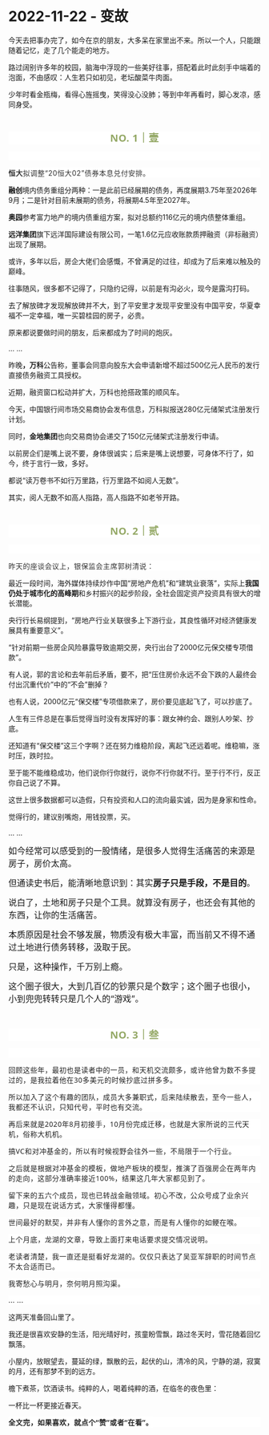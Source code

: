 # 2022-11-22 - 变故

<p style="visibility: visible;">今天去把事办完了，如今在京的朋友，大多呆在家里出不来。所以一个人，只能跟随着记忆，走了几个能走的地方。</p><p style="visibility: visible;">路过阔别许多年的校园，脑海中浮现的一些美好往事，搭配着此时此刻手中端着的泡面，不由感叹：人生若只如初见，老坛酸菜牛肉面。</p><p style="visibility: visible;">少年时看金瓶梅，看得心旌摇曳，笑得没心没肺；等到中年再看时，脚心发凉，感同身受。</p><p style="visibility: visible;"><br style="visibility: visible;"></p><p style="outline: 0px;max-width: 100%;color: rgb(34, 34, 34);letter-spacing: 0.544px;white-space: normal;font-family: -apple-system-font, system-ui, &quot;Helvetica Neue&quot;, &quot;PingFang SC&quot;, &quot;Hiragino Sans GB&quot;, &quot;Microsoft YaHei UI&quot;, &quot;Microsoft YaHei&quot;, Arial, sans-serif;background-color: rgb(255, 255, 255);text-align: center;visibility: visible;box-sizing: border-box !important;overflow-wrap: break-word !important;"><span style="outline: 0px;max-width: 100%;font-weight: bold;line-height: 25px;color: rgb(149, 169, 103);font-size: 20px;visibility: visible;box-sizing: border-box !important;overflow-wrap: break-word !important;">NO. 1｜壹</span></p><p style="outline: 0px;max-width: 100%;color: rgb(34, 34, 34);letter-spacing: 0.544px;white-space: normal;font-family: -apple-system-font, system-ui, &quot;Helvetica Neue&quot;, &quot;PingFang SC&quot;, &quot;Hiragino Sans GB&quot;, &quot;Microsoft YaHei UI&quot;, &quot;Microsoft YaHei&quot;, Arial, sans-serif;background-color: rgb(255, 255, 255);text-align: center;visibility: visible;box-sizing: border-box !important;overflow-wrap: break-word !important;"><br style="outline: 0px;max-width: 100%;visibility: visible;box-sizing: border-box !important;overflow-wrap: break-word !important;"></p><p style="outline: 0px;max-width: 100%;color: rgb(34, 34, 34);font-family: system-ui, -apple-system, BlinkMacSystemFont, &quot;Helvetica Neue&quot;, &quot;PingFang SC&quot;, &quot;Hiragino Sans GB&quot;, &quot;Microsoft YaHei UI&quot;, &quot;Microsoft YaHei&quot;, Arial, sans-serif;letter-spacing: 0.544px;white-space: normal;background-color: rgb(255, 255, 255);visibility: visible;box-sizing: border-box !important;overflow-wrap: break-word !important;"><strong style="color: rgb(51, 51, 51); font-family: mp-quote, -apple-system-font, BlinkMacSystemFont, &quot;Helvetica Neue&quot;, &quot;PingFang SC&quot;, &quot;Hiragino Sans GB&quot;, &quot;Microsoft YaHei UI&quot;, &quot;Microsoft YaHei&quot;, Arial, sans-serif; visibility: visible;">恒大</strong><span style="color: rgb(51, 51, 51); font-family: mp-quote, -apple-system-font, BlinkMacSystemFont, &quot;Helvetica Neue&quot;, &quot;PingFang SC&quot;, &quot;Hiragino Sans GB&quot;, &quot;Microsoft YaHei UI&quot;, &quot;Microsoft YaHei&quot;, Arial, sans-serif; visibility: visible;">拟</span><span style="color: rgb(51, 51, 51); font-family: mp-quote, -apple-system-font, BlinkMacSystemFont, &quot;Helvetica Neue&quot;, &quot;PingFang SC&quot;, &quot;Hiragino Sans GB&quot;, &quot;Microsoft YaHei UI&quot;, &quot;Microsoft YaHei&quot;, Arial, sans-serif; visibility: visible;">调整</span><span style="color: rgb(51, 51, 51); font-family: mp-quote, -apple-system-font, BlinkMacSystemFont, &quot;Helvetica Neue&quot;, &quot;PingFang SC&quot;, &quot;Hiragino Sans GB&quot;, &quot;Microsoft YaHei UI&quot;, &quot;Microsoft YaHei&quot;, Arial, sans-serif; visibility: visible;">“20恒大02”债券本息兑付安排</span><span style="color: rgb(51, 51, 51); font-family: mp-quote, -apple-system-font, BlinkMacSystemFont, &quot;Helvetica Neue&quot;, &quot;PingFang SC&quot;, &quot;Hiragino Sans GB&quot;, &quot;Microsoft YaHei UI&quot;, &quot;Microsoft YaHei&quot;, Arial, sans-serif; visibility: visible;">。</span></p><p style="visibility: visible;"><strong style="visibility: visible;">融创</strong>境内债务重组分两种：一是此前已经展期的债务，再度展期3.75年至2026年9月；二是针对目前未展期的债务，将展期4.5年至2027年。</p><p style="visibility: visible;"><strong style="visibility: visible;">奥园</strong>参考富力地产的境内债重组方案，拟对总额约116亿元的境内债整体重组。<br style="visibility: visible;"></p><p style="visibility: visible;"><strong style="visibility: visible;">远洋集团</strong>旗下远洋国际建设有限公司，一笔1.6亿元应收账款质押融资（非标融资）出现了展期。<br style="visibility: visible;"></p><p style="visibility: visible;">或许，多年以后，房企大佬们会感慨，不曾满足的过往，却成为了后来难以触及的巅峰。</p><p style="visibility: visible;">往事随风，很多都不记得了，只隐约记得，以前是有沟必火，现今是露沟打码。</p><p style="visibility: visible;">去了解放碑才发现解放碑并不大，到了平安里才发现平安里没有中国平安，华夏幸福不一定幸福，唯一买碧桂园的房子，必贵。</p><p style="visibility: visible;">原来都说要做时间的朋友，后来都成为了时间的炮灰。</p><p style="visibility: visible;">... ...<br style="visibility: visible;"></p><p style="visibility: visible;">昨晚<strong style="visibility: visible;">，万科</strong>公告称，董事会同意向股东大会申请新增不超过500亿元人民币的发行直接债务融资工具授权。<br style="visibility: visible;"></p><p style="visibility: visible;">近期，融资窗口松动并扩大，万科也抢搭政策的顺风车。<br style="visibility: visible;"></p><p style="visibility: visible;">今天，中国银行间市场交易商协会发布信息，万科拟报送280亿元储架式注册发行计划。</p><p>同时，<strong>金地集团</strong>也向交易商协会递交了150亿元储架式注册发行申请。<br></p><p>以前房企们是嘴上说不要，身体很诚实；后来是嘴上说想要，可身体不行了，如今，终于言行一致，多好。</p><p>都说“读万卷书不如行万里路，行万里路不如阅人无数”。</p><p>其实，阅人无数不如高人指路，高人指路不如老爷开路。</p><p><br></p><p style="outline: 0px;max-width: 100%;color: rgb(34, 34, 34);letter-spacing: 0.544px;white-space: normal;font-family: -apple-system-font, system-ui, &quot;Helvetica Neue&quot;, &quot;PingFang SC&quot;, &quot;Hiragino Sans GB&quot;, &quot;Microsoft YaHei UI&quot;, &quot;Microsoft YaHei&quot;, Arial, sans-serif;background-color: rgb(255, 255, 255);text-align: center;visibility: visible;box-sizing: border-box !important;overflow-wrap: break-word !important;"><span style="outline: 0px;max-width: 100%;font-weight: bold;line-height: 25px;color: rgb(149, 169, 103);font-size: 20px;visibility: visible;box-sizing: border-box !important;overflow-wrap: break-word !important;">NO. 2｜贰</span></p><p style="outline: 0px;max-width: 100%;color: rgb(34, 34, 34);letter-spacing: 0.544px;white-space: normal;font-family: -apple-system-font, system-ui, &quot;Helvetica Neue&quot;, &quot;PingFang SC&quot;, &quot;Hiragino Sans GB&quot;, &quot;Microsoft YaHei UI&quot;, &quot;Microsoft YaHei&quot;, Arial, sans-serif;background-color: rgb(255, 255, 255);text-align: center;visibility: visible;box-sizing: border-box !important;overflow-wrap: break-word !important;"><br style="outline: 0px;max-width: 100%;visibility: visible;box-sizing: border-box !important;overflow-wrap: break-word !important;"></p><p style="outline: 0px;max-width: 100%;color: rgb(34, 34, 34);font-family: system-ui, -apple-system, BlinkMacSystemFont, &quot;Helvetica Neue&quot;, &quot;PingFang SC&quot;, &quot;Hiragino Sans GB&quot;, &quot;Microsoft YaHei UI&quot;, &quot;Microsoft YaHei&quot;, Arial, sans-serif;letter-spacing: 0.544px;white-space: normal;background-color: rgb(255, 255, 255);visibility: visible;box-sizing: border-box !important;overflow-wrap: break-word !important;"><span style="color: rgb(51, 51, 51);font-family: mp-quote, -apple-system-font, BlinkMacSystemFont, &quot;Helvetica Neue&quot;, &quot;PingFang SC&quot;, &quot;Hiragino Sans GB&quot;, &quot;Microsoft YaHei UI&quot;, &quot;Microsoft YaHei&quot;, Arial, sans-serif;">昨天的座谈会议上</span><span style="color: rgb(51, 51, 51);font-family: mp-quote, -apple-system-font, BlinkMacSystemFont, &quot;Helvetica Neue&quot;, &quot;PingFang SC&quot;, &quot;Hiragino Sans GB&quot;, &quot;Microsoft YaHei UI&quot;, &quot;Microsoft YaHei&quot;, Arial, sans-serif;">，</span><span style="color: rgb(51, 51, 51);font-family: mp-quote, -apple-system-font, BlinkMacSystemFont, &quot;Helvetica Neue&quot;, &quot;PingFang SC&quot;, &quot;Hiragino Sans GB&quot;, &quot;Microsoft YaHei UI&quot;, &quot;Microsoft YaHei&quot;, Arial, sans-serif;">银保监会</span><span style="color: rgb(51, 51, 51);font-family: mp-quote, -apple-system-font, BlinkMacSystemFont, &quot;Helvetica Neue&quot;, &quot;PingFang SC&quot;, &quot;Hiragino Sans GB&quot;, &quot;Microsoft YaHei UI&quot;, &quot;Microsoft YaHei&quot;, Arial, sans-serif;">主席郭树清</span><span style="color: rgb(51, 51, 51);font-family: mp-quote, -apple-system-font, BlinkMacSystemFont, &quot;Helvetica Neue&quot;, &quot;PingFang SC&quot;, &quot;Hiragino Sans GB&quot;, &quot;Microsoft YaHei UI&quot;, &quot;Microsoft YaHei&quot;, Arial, sans-serif;">说</span><span style="color: rgb(51, 51, 51);font-family: mp-quote, -apple-system-font, BlinkMacSystemFont, &quot;Helvetica Neue&quot;, &quot;PingFang SC&quot;, &quot;Hiragino Sans GB&quot;, &quot;Microsoft YaHei UI&quot;, &quot;Microsoft YaHei&quot;, Arial, sans-serif;"></span><span style="color: rgb(51, 51, 51);font-family: mp-quote, -apple-system-font, BlinkMacSystemFont, &quot;Helvetica Neue&quot;, &quot;PingFang SC&quot;, &quot;Hiragino Sans GB&quot;, &quot;Microsoft YaHei UI&quot;, &quot;Microsoft YaHei&quot;, Arial, sans-serif;">：</span></p><p>最近一段时间，海外媒体持续炒作中国“房地产危机”和“建筑业衰落”，实际上<strong>我国仍处于城市化的高峰期</strong>和乡村振兴的起步阶段，全社会固定资产投资具有很大的增长潜能。</p><p>央行行长易纲提到，“房地产行业关联很多上下游行业，其良性循环对经济健康发展具有重要意义”。</p><p>“针对前期一些房企风险暴露导致逾期交房，央行出台了2000亿元保交楼专项借款”。<br></p><p>有人说，郭的言论和去年前后矛盾，要不，把“压住房价永远不会下跌的人最终会付出沉重代价”中的“不会”删掉？</p><p>也有人说，2000亿元“保交楼”专项借款来了，房价要见底起飞了，可以抄底了。</p><p>人生有三件总是在事后觉得当时没有发挥好的事：跟女神约会、跟别人吵架、抄底。</p><p>还知道有“保交楼”这三个字啊？还在努力维稳阶段，离起飞还远着呢。维稳嘛，涨时压，跌时拉。</p><p>至于能不能维稳成功，他们说你行你就行，说你不行你就不行。至于行不行，反正你自己说了不算。</p><p>这世上很多数据都可以造假，只有投资和人口的流向最实诚，因为是身家和性命。</p><p>觉得行的，建议别嘴炮，用钱投票，买。</p><p>... ...</p><p><span style="font-size: 17px;">如今经常可以感受到的一股情绪，是很多人觉得生活痛苦的来源是房子，房价太高。</span></p><p><span style="font-size: 17px;">但通读史书后，能清晰地意识到：其实<strong>房子只是手段，不是目的</strong>。</span></p><p><span style="font-size: 17px;">说白了，土地和房子只是个工具。就算没有房子，也还会有其他的东西，让你的生活痛苦。</span></p><p><span style="font-size: 17px;">本质原因是社会不够发展，物质没有极大丰富，而当前又不得不通过土地进行债务转移，汲取于民。</span></p><p><span style="font-size: 17px;">只是，这种操作，千万别上瘾。</span></p><p><span style="font-size: 17px;">这个圈子很大，大到几百亿的钞票只是个数字；这个圈子也很小，小到兜兜转转只是几个人的“游戏”。</span></p><p><span style="font-size: 17px;"><br></span></p><p style="outline: 0px;max-width: 100%;color: rgb(34, 34, 34);letter-spacing: 0.544px;white-space: normal;font-family: -apple-system-font, system-ui, &quot;Helvetica Neue&quot;, &quot;PingFang SC&quot;, &quot;Hiragino Sans GB&quot;, &quot;Microsoft YaHei UI&quot;, &quot;Microsoft YaHei&quot;, Arial, sans-serif;background-color: rgb(255, 255, 255);text-align: center;visibility: visible;box-sizing: border-box !important;overflow-wrap: break-word !important;"><span style="outline: 0px;max-width: 100%;font-weight: bold;line-height: 25px;color: rgb(149, 169, 103);font-size: 20px;visibility: visible;box-sizing: border-box !important;overflow-wrap: break-word !important;">NO. 3｜叁</span></p><p style="outline: 0px;max-width: 100%;color: rgb(34, 34, 34);letter-spacing: 0.544px;white-space: normal;font-family: -apple-system-font, system-ui, &quot;Helvetica Neue&quot;, &quot;PingFang SC&quot;, &quot;Hiragino Sans GB&quot;, &quot;Microsoft YaHei UI&quot;, &quot;Microsoft YaHei&quot;, Arial, sans-serif;background-color: rgb(255, 255, 255);text-align: center;visibility: visible;box-sizing: border-box !important;overflow-wrap: break-word !important;"><br></p><p style="outline: 0px;max-width: 100%;color: rgb(34, 34, 34);font-family: system-ui, -apple-system, BlinkMacSystemFont, &quot;Helvetica Neue&quot;, &quot;PingFang SC&quot;, &quot;Hiragino Sans GB&quot;, &quot;Microsoft YaHei UI&quot;, &quot;Microsoft YaHei&quot;, Arial, sans-serif;letter-spacing: 0.544px;white-space: normal;background-color: rgb(255, 255, 255);visibility: visible;box-sizing: border-box !important;overflow-wrap: break-word !important;">回顾这些年，最初也是读者中的一员，和天机交流颇多，或许他曾为数不多提过的，是我拉着他在30多美元的时候抄底过拼多多。</p><p style="outline: 0px;max-width: 100%;color: rgb(34, 34, 34);font-family: system-ui, -apple-system, BlinkMacSystemFont, &quot;Helvetica Neue&quot;, &quot;PingFang SC&quot;, &quot;Hiragino Sans GB&quot;, &quot;Microsoft YaHei UI&quot;, &quot;Microsoft YaHei&quot;, Arial, sans-serif;letter-spacing: 0.544px;white-space: normal;background-color: rgb(255, 255, 255);visibility: visible;box-sizing: border-box !important;overflow-wrap: break-word !important;">所以加入了这个有趣的团队，成员大多兼职式，后来陆续散去，至今一些人，我都还不认识，只知代号，平时也有交流。</p><p style="outline: 0px;max-width: 100%;color: rgb(34, 34, 34);font-family: system-ui, -apple-system, BlinkMacSystemFont, &quot;Helvetica Neue&quot;, &quot;PingFang SC&quot;, &quot;Hiragino Sans GB&quot;, &quot;Microsoft YaHei UI&quot;, &quot;Microsoft YaHei&quot;, Arial, sans-serif;letter-spacing: 0.544px;white-space: normal;background-color: rgb(255, 255, 255);visibility: visible;box-sizing: border-box !important;overflow-wrap: break-word !important;"><span style="letter-spacing: 0.544px;">再后来就</span><span style="letter-spacing: 0.544px;">是2020年8月初接手，</span><span style="letter-spacing: 0.544px;">10月份完成迁移，也就是大家所说的三代天机，俗称大机机。</span><span style="letter-spacing: 0.544px;"></span></p><p style="outline: 0px;max-width: 100%;color: rgb(34, 34, 34);font-family: system-ui, -apple-system, BlinkMacSystemFont, &quot;Helvetica Neue&quot;, &quot;PingFang SC&quot;, &quot;Hiragino Sans GB&quot;, &quot;Microsoft YaHei UI&quot;, &quot;Microsoft YaHei&quot;, Arial, sans-serif;letter-spacing: 0.544px;white-space: normal;background-color: rgb(255, 255, 255);visibility: visible;box-sizing: border-box !important;overflow-wrap: break-word !important;"><span style="letter-spacing: 0.544px;">搞VC和对冲基金的，所以有时候视野会往外一些，不局限于一个行业。</span></p><p style="outline: 0px;max-width: 100%;color: rgb(34, 34, 34);font-family: system-ui, -apple-system, BlinkMacSystemFont, &quot;Helvetica Neue&quot;, &quot;PingFang SC&quot;, &quot;Hiragino Sans GB&quot;, &quot;Microsoft YaHei UI&quot;, &quot;Microsoft YaHei&quot;, Arial, sans-serif;letter-spacing: 0.544px;white-space: normal;background-color: rgb(255, 255, 255);visibility: visible;box-sizing: border-box !important;overflow-wrap: break-word !important;"><span style="letter-spacing: 0.544px;">之后就是根据对冲基金的模板，做地产板块的模型，推演了百强房企在两年内的走向，这部分准确率接近100%，结果这几年大家都见到了。</span></p><p style="outline: 0px;max-width: 100%;color: rgb(34, 34, 34);font-family: system-ui, -apple-system, BlinkMacSystemFont, &quot;Helvetica Neue&quot;, &quot;PingFang SC&quot;, &quot;Hiragino Sans GB&quot;, &quot;Microsoft YaHei UI&quot;, &quot;Microsoft YaHei&quot;, Arial, sans-serif;letter-spacing: 0.544px;white-space: normal;background-color: rgb(255, 255, 255);visibility: visible;box-sizing: border-box !important;overflow-wrap: break-word !important;">留下来的五六个成员，现也已转战金融领域。初心不改，公众号成了业余兴趣，只是现在说话方式，大家懂得都懂。</p><p style="outline: 0px;max-width: 100%;color: rgb(34, 34, 34);font-family: system-ui, -apple-system, BlinkMacSystemFont, &quot;Helvetica Neue&quot;, &quot;PingFang SC&quot;, &quot;Hiragino Sans GB&quot;, &quot;Microsoft YaHei UI&quot;, &quot;Microsoft YaHei&quot;, Arial, sans-serif;letter-spacing: 0.544px;white-space: normal;background-color: rgb(255, 255, 255);visibility: visible;box-sizing: border-box !important;overflow-wrap: break-word !important;">世间最好的默契，并非有人懂你的言外之意，而是有人懂你的如鲠在喉。</p><p style="outline: 0px;max-width: 100%;color: rgb(34, 34, 34);font-family: system-ui, -apple-system, BlinkMacSystemFont, &quot;Helvetica Neue&quot;, &quot;PingFang SC&quot;, &quot;Hiragino Sans GB&quot;, &quot;Microsoft YaHei UI&quot;, &quot;Microsoft YaHei&quot;, Arial, sans-serif;letter-spacing: 0.544px;white-space: normal;background-color: rgb(255, 255, 255);visibility: visible;box-sizing: border-box !important;overflow-wrap: break-word !important;">上个月底，龙湖的文章，导致上面打来电话要求提交情况说明。</p><p style="outline: 0px;max-width: 100%;color: rgb(34, 34, 34);font-family: system-ui, -apple-system, BlinkMacSystemFont, &quot;Helvetica Neue&quot;, &quot;PingFang SC&quot;, &quot;Hiragino Sans GB&quot;, &quot;Microsoft YaHei UI&quot;, &quot;Microsoft YaHei&quot;, Arial, sans-serif;letter-spacing: 0.544px;white-space: normal;background-color: rgb(255, 255, 255);visibility: visible;box-sizing: border-box !important;overflow-wrap: break-word !important;">老读者清楚，我一直还是挺看好龙湖的。仅仅只表达了吴亚军辞职的时间节点不太合适而已。</p><p style="outline: 0px;max-width: 100%;color: rgb(34, 34, 34);font-family: system-ui, -apple-system, BlinkMacSystemFont, &quot;Helvetica Neue&quot;, &quot;PingFang SC&quot;, &quot;Hiragino Sans GB&quot;, &quot;Microsoft YaHei UI&quot;, &quot;Microsoft YaHei&quot;, Arial, sans-serif;letter-spacing: 0.544px;white-space: normal;background-color: rgb(255, 255, 255);visibility: visible;box-sizing: border-box !important;overflow-wrap: break-word !important;">我寄愁心与明月，奈何明月照沟渠。</p><p style="outline: 0px;max-width: 100%;color: rgb(34, 34, 34);font-family: system-ui, -apple-system, BlinkMacSystemFont, &quot;Helvetica Neue&quot;, &quot;PingFang SC&quot;, &quot;Hiragino Sans GB&quot;, &quot;Microsoft YaHei UI&quot;, &quot;Microsoft YaHei&quot;, Arial, sans-serif;letter-spacing: 0.544px;white-space: normal;background-color: rgb(255, 255, 255);visibility: visible;box-sizing: border-box !important;overflow-wrap: break-word !important;">... ...<br></p><p>这两天准备回山里了。</p><p>我还是很喜欢安静的生活，阳光晴好时，孩童盼雪飘，路过冬天时，雪花随着回忆飘落。</p><p>小屋内，放眼望去，蔓延的绿，飘散的云，起伏的山，清冷的风，宁静的湖，寂寞的月，还有那梦不到的远方。</p><p>檐下煮茶，饮酒读书。纯粹的人，喝着纯粹的酒，在临冬的夜色里：</p><p>一杯比一杯更接近春天。</p><p style="outline: 0px; max-width: 100%; color: rgb(34, 34, 34); font-family: system-ui, -apple-system, BlinkMacSystemFont, &quot;Helvetica Neue&quot;, &quot;PingFang SC&quot;, &quot;Hiragino Sans GB&quot;, &quot;Microsoft YaHei UI&quot;, &quot;Microsoft YaHei&quot;, Arial, sans-serif; letter-spacing: 0.544px; white-space: normal; background-color: rgb(255, 255, 255); visibility: visible; box-sizing: border-box !important; overflow-wrap: break-word !important; margin-bottom: 0px;"><span style="letter-spacing: 0.544px;"><strong style="outline: 0px;max-width: 100%;color: rgb(34, 34, 34);font-family: system-ui, -apple-system, BlinkMacSystemFont, &quot;Helvetica Neue&quot;, &quot;PingFang SC&quot;, &quot;Hiragino Sans GB&quot;, &quot;Microsoft YaHei UI&quot;, &quot;Microsoft YaHei&quot;, Arial, sans-serif;font-size: 16px;letter-spacing: 0.544px;white-space: normal;background-color: rgb(255, 255, 255);box-sizing: border-box !important;overflow-wrap: break-word !important;"><span style="outline: 0px;max-width: 100%;font-size: 14px;box-sizing: border-box !important;overflow-wrap: break-word !important;">全文完，如果喜欢，就点个“赞”或者“在看”。</span></strong></span></p><p style="display: none;"><mp-style-type data-value="3"></mp-style-type></p>